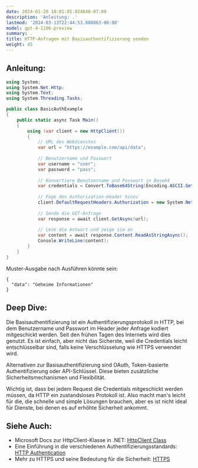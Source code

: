 ```yaml
---
date: 2024-01-20 18:01:05.824648-07:00
description: 'Anleitung: .'
lastmod: '2024-03-13T22:44:53.888063-06:00'
model: gpt-4-1106-preview
summary: .
title: HTTP-Anfragen mit Basisauthentifizierung senden
weight: 45
---
```


## Anleitung:
```C#
using System;
using System.Net.Http;
using System.Text;
using System.Threading.Tasks;

public class BasicAuthExample
{
    public static async Task Main()
    {
        using (var client = new HttpClient())
        {
            // URL des Webdienstes
            var url = "https://example.com/api/data";
            
            // Benutzername und Passwort
            var username = "user";
            var password = "pass";
            
            // Konvertiere Benutzername und Passwort in Base64
            var credentials = Convert.ToBase64String(Encoding.ASCII.GetBytes($"{username}:{password}"));
            
            // Füge den Authorization-Header hinzu
            client.DefaultRequestHeaders.Authorization = new System.Net.Http.Headers.AuthenticationHeaderValue("Basic", credentials);
            
            // Sende die GET-Anfrage
            var response = await client.GetAsync(url);
            
            // Lese die Antwort und zeige sie an
            var content = await response.Content.ReadAsStringAsync();
            Console.WriteLine(content);
        }
    }
}
```

Muster-Ausgabe nach Ausführen könnte sein:
```
{
  "data": "Geheime Informationen"
}
```

## Deep Dive:
Die Basisauthentifizierung ist ein Authentifizierungsprotokoll in HTTP, bei dem Benutzername und Passwort im Header jeder Anfrage kodiert mitgeschickt werden. Seit den frühen Tagen des Internets wird dies genutzt. Es ist einfach, aber nicht das Sicherste, weil die Credentials leicht entschlüsselbar sind, falls keine Verschlüsselung wie HTTPS verwendet wird.

Alternativen zur Basisauthentifizierung sind OAuth, Token-basierte Authentifizierung oder API-Schlüssel. Diese bieten zusätzliche Sicherheitsmechanismen und Flexibilität.

Wichtig ist, dass bei jedem Request die Credentials mitgeschickt werden müssen, da HTTP ein zustandsloses Protokoll ist. Also macht man's leicht für die, die schnelle und simple Lösungen brauchen, aber es ist nicht ideal für Dienste, bei denen es auf erhöhte Sicherheit ankommt.

## Siehe Auch:
- Microsoft Docs zur HttpClient-Klasse in .NET: [HttpClient Class](https://docs.microsoft.com/en-us/dotnet/api/system.net.http.httpclient)
- Eine Einführung in die verschiedenen Authentifizierungsstandards: [HTTP Authentication](https://developer.mozilla.org/en-US/docs/Web/HTTP/Authentication)
- Mehr zu HTTPS und seine Bedeutung für die Sicherheit: [HTTPS](https://en.wikipedia.org/wiki/HTTPS)

